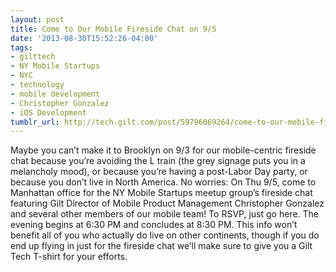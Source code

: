 ```yaml
---
layout: post
title: Come to Our Mobile Fireside Chat on 9/5
date: '2013-08-30T15:52:26-04:00'
tags:
- gilttech
- NY Mobile Startups
- NYC
- technology
- mobile development
- Christopher Gonzalez
- iOS Development
tumblr_url: http://tech.gilt.com/post/59796069264/come-to-our-mobile-fireside-chat-on-9-5
---
```



Maybe you can’t make it to Brooklyn on 9/3 for our mobile-centric fireside chat because you’re avoiding the L train (the grey signage puts you in a melancholy mood), or because you’re having a post-Labor Day party, or because you don’t live in North America. No worries: On Thu 9/5, come to Manhattan office for the NY Mobile Startups meetup group’s fireside chat featuring Gilt Director of Mobile Product Management Christopher Gonzalez and several other members of our mobile team! To RSVP, just go here. The evening begins at 6:30 PM and concludes at 8:30 PM.
This info won’t benefit all of you who actually do live on other continents, though if you do end up flying in just for the fireside chat we’ll make sure to give you a Gilt Tech T-shirt for your efforts.
